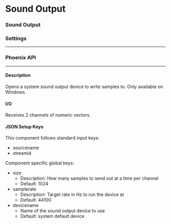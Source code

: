 # Sound Output

### Sound Output

### Settings

***

### Phoenix API

***

#### Description

Opens a system sound output device to write samples to. Only available on Windows.

#### I/O

Receives 2 channels of numeric vectors.

#### JSON Setup Keys

This component follows standard input keys:

* sourcename
* streamid

Component specific global keys:

* size
  * Description: How many samples to send out at a time per channel
  * Default: 1024
* samplerate
  * Description: Target rate in Hz to run the device at
  * Default: 44100
* devicename
  * Name of the sound output device to use
  * Default: system default device
